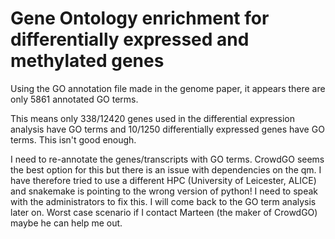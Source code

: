 # Gene Ontology enrichment for differentially expressed and methylated genes

Using the GO annotation file made in the genome paper, it appears there are only 5861 annotated GO terms.

This means only 338/12420 genes used in the differential expression analysis have GO terms and 10/1250 differentially expressed genes have GO terms. This isn't good enough.

I need to re-annotate the genes/transcripts with GO terms. CrowdGO seems the best option for this but there is an issue with dependencies on the qm. I have therefore tried to use a different HPC (University of Leicester, ALICE) and snakemake is pointing to the wrong version of python! I need to speak with the administrators to fix this. I will come back to the GO term analysis later on. Worst case scenario if I contact Marteen (the maker of CrowdGO) maybe he can help me out.

